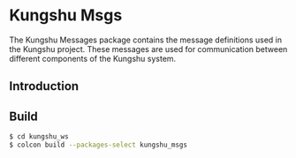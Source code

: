 # Kungshu Msgs

The Kungshu Messages package contains the message definitions used in the Kungshu project. These messages are used for communication between different components of the Kungshu system.

## Introduction

## Build

```bash
$ cd kungshu_ws
$ colcon build --packages-select kungshu_msgs
```
